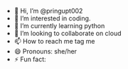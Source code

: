 - 👋 Hi, I’m @pringupt002
- 👀 I’m interested in coding.
- 🌱 I’m currently learning python
- 💞️ I’m looking to collaborate on cloud
- 📫 How to reach me tag me
- 😄 Pronouns: she/her
- ⚡ Fun fact: 

<!---
pringupt002/pringupt002 is a ✨ special ✨ repository because its `README.md` (this file) appears on your GitHub profile.
You can click the Preview link to take a look at your changes.
--->
